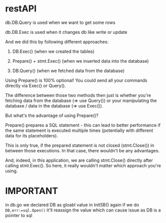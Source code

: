 # restAPI

db.DB.Query is used when we want to get some rows

db.DB.Exec is used when it changes db like write or update

And we did this by following different approaches:

1. DB.Exec() (when we created the tables)

2. Prepare() + stmt.Exec() (when we inserted data into the database)

3. DB.Query() (when we fetched data from the database)

Using Prepare() is 100% optional! You could send all your commands directly via Exec() or Query().

The difference between those two methods then just is whether you're fetching data from the database (=> use Query()) or your manipulating the database / data in the database (=> use Exec()).

But what's the advantage of using Prepare()?

Prepare() prepares a SQL statement - this can lead to better performance if the same statement is executed multiple times (potentially with different data for its placeholders).

This is only true, if the prepared statement is not closed (stmt.Close()) in between those executions. In that case, there wouldn't be any advantages.

And, indeed, in this application, we are calling stmt.Close() directly after calling stmt.Exec(). So here, it really wouldn't matter which approach you're using.


# IMPORTANT
in db.go we declared DB as gloabl value in InitSB() again if we do `DB,err:=sql.Open()` it'll reassign the value which can cause issue as DB is a pointer to sql